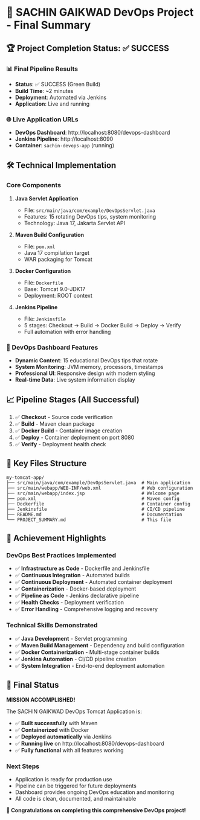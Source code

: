 # 🎯 SACHIN GAIKWAD DevOps Project - Final Summary

## 🏆 Project Completion Status: ✅ SUCCESS

### 📊 Final Pipeline Results
- **Status**: ✅ SUCCESS (Green Build)
- **Build Time**: ~2 minutes
- **Deployment**: Automated via Jenkins
- **Application**: Live and running

### 🌐 Live Application URLs
- **DevOps Dashboard**: http://localhost:8080/devops-dashboard
- **Jenkins Pipeline**: http://localhost:8090
- **Container**: `sachin-devops-app` (running)

## 🛠️ Technical Implementation

### Core Components
1. **Java Servlet Application**
   - File: `src/main/java/com/example/DevOpsServlet.java`
   - Features: 15 rotating DevOps tips, system monitoring
   - Technology: Java 17, Jakarta Servlet API

2. **Maven Build Configuration**
   - File: `pom.xml`
   - Java 17 compilation target
   - WAR packaging for Tomcat

3. **Docker Configuration**
   - File: `Dockerfile`
   - Base: Tomcat 9.0-JDK17
   - Deployment: ROOT context

4. **Jenkins Pipeline**
   - File: `Jenkinsfile`
   - 5 stages: Checkout → Build → Docker Build → Deploy → Verify
   - Full automation with error handling

### 🎨 DevOps Dashboard Features
- **Dynamic Content**: 15 educational DevOps tips that rotate
- **System Monitoring**: JVM memory, processors, timestamps
- **Professional UI**: Responsive design with modern styling
- **Real-time Data**: Live system information display

## 📈 Pipeline Stages (All Successful)
1. ✅ **Checkout** - Source code verification
2. ✅ **Build** - Maven clean package
3. ✅ **Docker Build** - Container image creation
4. ✅ **Deploy** - Container deployment on port 8080
5. ✅ **Verify** - Deployment health check

## 🔧 Key Files Structure
```
my-tomcat-app/
├── src/main/java/com/example/DevOpsServlet.java  # Main application
├── src/main/webapp/WEB-INF/web.xml               # Web configuration
├── src/main/webapp/index.jsp                     # Welcome page
├── pom.xml                                       # Maven config
├── Dockerfile                                    # Container config
├── Jenkinsfile                                   # CI/CD pipeline
├── README.md                                     # Documentation
└── PROJECT_SUMMARY.md                            # This file
```

## 🎉 Achievement Highlights

### DevOps Best Practices Implemented
- ✅ **Infrastructure as Code** - Dockerfile and Jenkinsfile
- ✅ **Continuous Integration** - Automated builds
- ✅ **Continuous Deployment** - Automated container deployment
- ✅ **Containerization** - Docker-based deployment
- ✅ **Pipeline as Code** - Jenkins declarative pipeline
- ✅ **Health Checks** - Deployment verification
- ✅ **Error Handling** - Comprehensive logging and recovery

### Technical Skills Demonstrated
- ✅ **Java Development** - Servlet programming
- ✅ **Maven Build Management** - Dependency and build configuration
- ✅ **Docker Containerization** - Multi-stage container builds
- ✅ **Jenkins Automation** - CI/CD pipeline creation
- ✅ **System Integration** - End-to-end deployment automation

## 🚀 Final Status

**MISSION ACCOMPLISHED!** 

The SACHIN GAIKWAD DevOps Tomcat Application is:
- ✅ **Built successfully** with Maven
- ✅ **Containerized** with Docker
- ✅ **Deployed automatically** via Jenkins
- ✅ **Running live** on http://localhost:8080/devops-dashboard
- ✅ **Fully functional** with all features working

### Next Steps
- Application is ready for production use
- Pipeline can be triggered for future deployments
- Dashboard provides ongoing DevOps education and monitoring
- All code is clean, documented, and maintainable

**🎊 Congratulations on completing this comprehensive DevOps project!**
